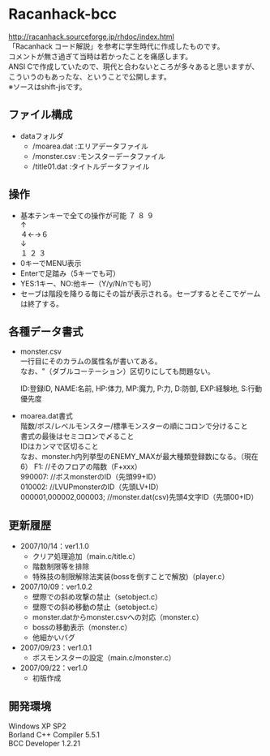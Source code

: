 Racanhack-bcc
=============

http://racanhack.sourceforge.jp/rhdoc/index.html  
「Racanhack コード解説」を参考に学生時代に作成したものです。  
コメントが無さ過ぎて当時は若かったことを痛感します。  
ANSI Cで作成していたので、現代と合わないところが多々あると思いますが、こういうのもあったな、ということで公開します。  
※ソースはshift-jisです。  


## ファイル構成

* dataフォルダ  
  * /moarea.dat  :エリアデータファイル
  * /monster.csv :モンスターデータファイル
  * /title01.dat :タイトルデータファイル

## 操作

* 基本テンキーで全ての操作が可能
７ ８ ９  
   ↑  
４←→６  
   ↓  
１ ２ ３  
* 0キーでMENU表示
* Enterで足踏み（5キーでも可）
* YES:1キー、NO:他キー（Y/y/N/nでも可）
* セーブは階段を降りる毎にその旨が表示される。セーブするとそこでゲームは終了する。

## 各種データ書式

* monster.csv  
一行目にそのカラムの属性名が書いてある。  
なお、"（ダブルコーテーション）区切りにしても問題ない。

    ID:登録ID, NAME:名前, HP:体力, MP:魔力, P:力, D:防御, EXP:経験地, S:行動優先度

* moarea.dat書式  
階数/ボス/レベルモンスター/標準モンスターの順にコロンで分けること  
書式の最後はセミコロンで〆ること  
IDはカンマで区切ること  
なお、monster.h内列挙型のENEMY_MAXが最大種類登録数になる。（現在6）
F1:                       //そのフロアの階数（F+xxx）  
990007:                   //ボスmonsterのID（先頭99+ID）  
010002:                   //LVUPmonsterのID（先頭LV+ID）  
000001,000002,000003;     //monster.dat(csv)先頭4文字ID（先頭00+ID）  


## 更新履歴

* 2007/10/14：ver1.1.0
  * クリア処理追加（main.c/title.c）
  * 階数制限等を排除
  * 特殊技の制限解除法実装(bossを倒すことで解放)（player.c）
* 2007/10/09：ver1.0.2
  * 壁際での斜め攻撃の禁止（setobject.c）
  * 壁際での斜め移動の禁止（setobject.c）
  * monster.datからmonster.csvへの対応（monster.c）
  * bossの移動表示（monster.c）
  * 他細かいバグ
* 2007/09/23：ver1.0.1
  * ボスモンスターの設定（main.c/monster.c）
* 2007/09/22：ver1.0
  * 初版作成

## 開発環境

Windows XP SP2  
Borland C++ Compiler 5.5.1  
BCC Developer 1.2.21  

